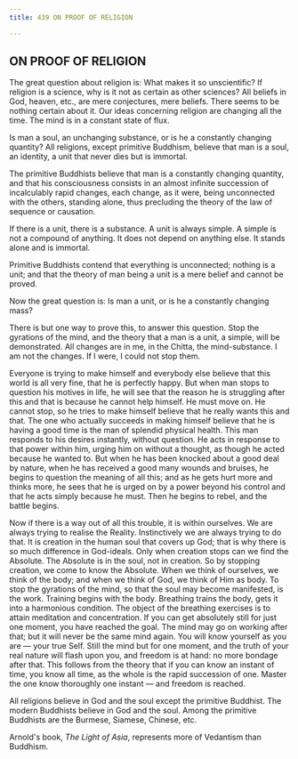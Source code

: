 ```yaml
---
title: 439 ON PROOF OF RELIGION

---
```

  

## ON PROOF OF RELIGION

The great question about religion is: What makes it so unscientific? If
religion is a science, why is it not as certain as other sciences? All
beliefs in God, heaven, etc., are mere conjectures, mere beliefs. There
seems to be nothing certain about it. Our ideas concerning religion are
changing all the time. The mind is in a constant state of flux.

Is man a soul, an unchanging substance, or is he a constantly changing
quantity? All religions, except primitive Buddhism, believe that man is
a soul, an identity, a unit that never dies but is immortal.

The primitive Buddhists believe that man is a constantly changing
quantity, and that his consciousness consists in an almost infinite
succession of incalculably rapid changes, each change, as it were, being
unconnected with the others, standing alone, thus precluding the theory
of the law of sequence or causation.

If there is a unit, there is a substance. A unit is always simple. A
simple is not a compound of anything. It does not depend on anything
else. It stands alone and is immortal.

Primitive Buddhists contend that everything is unconnected; nothing is a
unit; and that the theory of man being a unit is a mere belief and
cannot be proved.

Now the great question is: Is man a unit, or is he a constantly changing
mass?

There is but one way to prove this, to answer this question. Stop the
gyrations of the mind, and the theory that a man is a unit, a simple,
will be demonstrated. All changes are in me, in the Chitta, the
mind-substance. I am not the changes. If I were, I could not stop them.

Everyone is trying to make himself and everybody else believe that this
world is all very fine, that he is perfectly happy. But when man stops
to question his motives in life, he will see that the reason he is
struggling after this and that is because he cannot help himself. He
must move on. He cannot stop, so he tries to make himself believe that
he really wants this and that. The one who actually succeeds in making
himself believe that he is having a good time is the man of splendid
physical health. This man responds to his desires instantly, without
question. He acts in response to that power within him, urging him on
without a thought, as though he acted because he wanted to. But when he
has been knocked about a good deal by nature, when he has received a
good many wounds and bruises, he begins to question the meaning of all
this; and as he gets hurt more and thinks more, he sees that he is urged
on by a power beyond his control and that he acts simply because he
must. Then he begins to rebel, and the battle begins.

Now if there is a way out of all this trouble, it is within ourselves.
We are always trying to realise the Reality. Instinctively we are always
trying to do that. It is creation in the human soul that covers up God;
that is why there is so much difference in God-ideals. Only when
creation stops can we find the Absolute. The Absolute is in the soul,
not in creation. So by stopping creation, we come to know the Absolute.
When we think of ourselves, we think of the body; and when we think of
God, we think of Him as body. To stop the gyrations of the mind, so that
the soul may become manifested, is the work. Training begins with the
body. Breathing trains the body, gets it into a harmonious condition.
The object of the breathing exercises is to attain meditation and
concentration. If you can get absolutely still for just one moment, you
have reached the goal. The mind may go on working after that; but it
will never be the same mind again. You will know yourself as you are —
your true Self. Still the mind but for one moment, and the truth of your
real nature will flash upon you, and freedom is at hand: no more bondage
after that. This follows from the theory that if you can know an instant
of time, you know all time, as the whole is the rapid succession of one.
Master the one know thoroughly one instant — and freedom is reached.

All religions believe in God and the soul except the primitive Buddhist.
The modern Buddhists believe in God and the soul. Among the primitive
Buddhists are the Burmese, Siamese, Chinese, etc.

Arnold's book, *The Light of Asia*, represents more of Vedantism than
Buddhism.